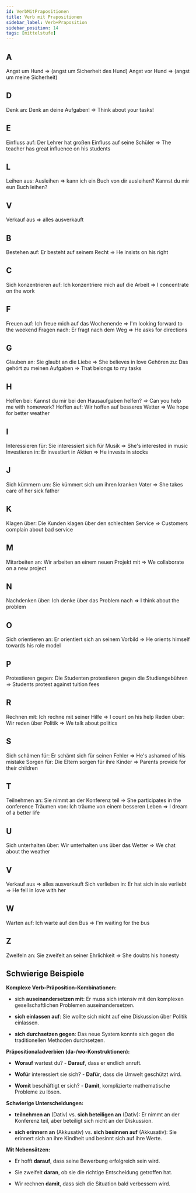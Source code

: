 ```yaml
---
id: VerbMitPrapositionen
title: Verb mit Prapositionen
sidebar_label: Verb+Praposition
sidebar_position: 14
tags: [mittelstufe]
---
```


## A

Angst um Hund => (angst um Sicherheit des Hund)
Angst vor Hund => (angst um meine Sicherheit)

## D

Denk an: Denk an deine Aufgaben! => Think about your tasks!

## E

Einfluss auf: Der Lehrer hat großen Einfluss auf seine Schüler => The teacher has great influence on his students

## L

Leihen aus: Ausleihen => kann ich ein Buch von dir ausleihen? Kannst du mir eun Buch leihen?

## V

Verkauf aus => alles ausverkauft

## B

Bestehen auf: Er besteht auf seinem Recht => He insists on his right

## C

Sich konzentrieren auf: Ich konzentriere mich auf die Arbeit => I concentrate on the work

## F

Freuen auf: Ich freue mich auf das Wochenende => I'm looking forward to the weekend
Fragen nach: Er fragt nach dem Weg => He asks for directions

## G

Glauben an: Sie glaubt an die Liebe => She believes in love
Gehören zu: Das gehört zu meinen Aufgaben => That belongs to my tasks

## H

Helfen bei: Kannst du mir bei den Hausaufgaben helfen? => Can you help me with homework?
Hoffen auf: Wir hoffen auf besseres Wetter => We hope for better weather

## I

Interessieren für: Sie interessiert sich für Musik => She's interested in music
Investieren in: Er investiert in Aktien => He invests in stocks

## J

Sich kümmern um: Sie kümmert sich um ihren kranken Vater => She takes care of her sick father

## K

Klagen über: Die Kunden klagen über den schlechten Service => Customers complain about bad service

## M

Mitarbeiten an: Wir arbeiten an einem neuen Projekt mit => We collaborate on a new project

## N

Nachdenken über: Ich denke über das Problem nach => I think about the problem

## O

Sich orientieren an: Er orientiert sich an seinem Vorbild => He orients himself towards his role model

## P

Protestieren gegen: Die Studenten protestieren gegen die Studiengebühren => Students protest against tuition fees

## R

Rechnen mit: Ich rechne mit seiner Hilfe => I count on his help
Reden über: Wir reden über Politik => We talk about politics

## S

Sich schämen für: Er schämt sich für seinen Fehler => He's ashamed of his mistake
Sorgen für: Die Eltern sorgen für ihre Kinder => Parents provide for their children

## T

Teilnehmen an: Sie nimmt an der Konferenz teil => She participates in the conference
Träumen von: Ich träume von einem besseren Leben => I dream of a better life

## U

Sich unterhalten über: Wir unterhalten uns über das Wetter => We chat about the weather

## V

Verkauf aus => alles ausverkauft
Sich verlieben in: Er hat sich in sie verliebt => He fell in love with her

## W

Warten auf: Ich warte auf den Bus => I'm waiting for the bus

## Z

Zweifeln an: Sie zweifelt an seiner Ehrlichkeit => She doubts his honesty

## Schwierige Beispiele

**Komplexe Verb-Präposition-Kombinationen:**

- sich **auseinandersetzen mit**: Er muss sich intensiv mit den komplexen gesellschaftlichen Problemen auseinandersetzen.

- **sich einlassen auf**: Sie wollte sich nicht auf eine Diskussion über Politik einlassen.

- **sich durchsetzen gegen**: Das neue System konnte sich gegen die traditionellen Methoden durchsetzen.

**Präpositionaladverbien (da-/wo-Konstruktionen):**

- **Worauf** wartest du? - **Darauf**, dass er endlich anruft.

- **Wofür** interessiert sie sich? - **Dafür**, dass die Umwelt geschützt wird.

- **Womit** beschäftigt er sich? - **Damit**, komplizierte mathematische Probleme zu lösen.

**Schwierige Unterscheidungen:**

- **teilnehmen an** (Dativ) vs. **sich beteiligen an** (Dativ): Er nimmt an der Konferenz teil, aber beteiligt sich nicht an der Diskussion.

- **sich erinnern an** (Akkusativ) vs. **sich besinnen auf** (Akkusativ): Sie erinnert sich an ihre Kindheit und besinnt sich auf ihre Werte.

**Mit Nebensätzen:**

- Er hofft **darauf**, dass seine Bewerbung erfolgreich sein wird.

- Sie zweifelt **daran**, ob sie die richtige Entscheidung getroffen hat.

- Wir rechnen **damit**, dass sich die Situation bald verbessern wird.
